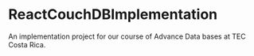 # ReactCouchDBImplementation
An implementation project for our course of Advance Data bases at TEC Costa Rica.
